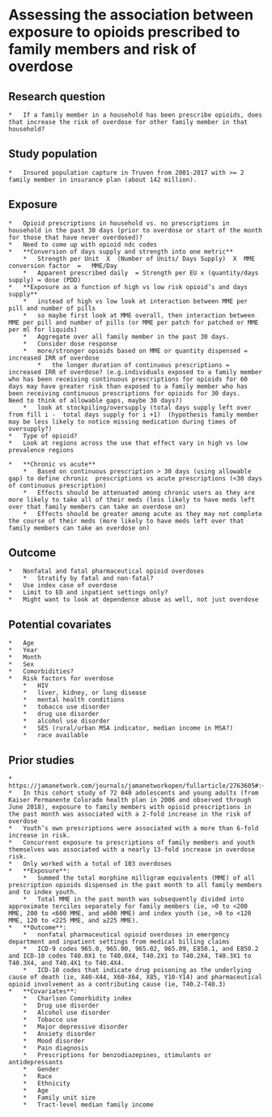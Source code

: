 #  Assessing the association between exposure to opioids prescribed to family members and risk of overdose 

## Research question
	*	If a family member in a household has been prescribe opioids, does that increase the risk of overdose for other family member in that household?
	
## Study population
	*	Insured population capture in Truven from 2001-2017 with >= 2 family member in insurance plan (about 142 million). 
	
## Exposure
	*	Opioid prescriptions in household vs. no prescriptions in household in the past 30 days (prior to overdose or start of the month for those that have never overdosed)?
	*	Need to come up with opioid ndc codes 
	*	**Conversion of days supply and strength into one metric**
		*	Strength per Unit  X  (Number of Units/ Days Supply)  X  MME conversion factor  =  	MME/Day
		*	Apparent prescribed daily  = Strength per EU x (quantity/days supply) = dose (PDD)
	*	**Exposure as a function of high vs low risk opioid’s and days supply**
		* 	instead of high vs low look at interaction between MME per pill and number of pills
		*	so maybe first look at MME overall, then interaction between MME per pill and number of pills (or MME per patch for patched or MME per ml for liquids)
		*	Aggregate over all family member in the past 30 days.
		*	Consider dose response 
		*	more/stronger opioids based on MME or quantity dispensed = increased IRR of overdose 
			*	the longer duration of continuous prescriptions = increased IRR of overdose? (e.g.individuals exposed to a family member who has been receiving continuous prescriptions for opioids for 60 days may have greater risk than exposed to a family member who has been receiving continuous prescriptions for opioids for 30 days. 	Need to think of allowable gaps, maybe 30 days?) 
		*	look at stockpiling/oversupply (total days supply left over from fill i -  total days supply for i +1) 	(hypothesis family member may be less likely to notice missing medication during times of oversupply?)
	*	Type of opioid?
	*	Look at regions across the use that effect vary in high vs low prevalence regions

	*	**Chronic vs acute** 
		*	Based on continuous prescription > 30 days (using allowable gap) to define chronic 	prescriptions vs acute prescriptions (<30 days of continuous prescription)
		*	Effects should be attenuated among chronic users as they are more likely to take all of their meds (less likely to have meds left over that family members can take an overdose on)
		*	Effects should be greater among acute as they may not complete the course of their meds (more likely to have meds left over that family members can take an overdose on)

## Outcome
	*	Nonfatal and fatal pharmaceutical opioid overdoses
		*	Stratify by fatal and non-fatal?
	*	Use index case of overdose
	*	Limit to ED and inpatient settings only?
	*	Might want to look at dependence abuse as well, not just overdose

## Potential covariates
	*	Age
	*	Year
	*	Month
	*	Sex
	*	Comorbidities?
	*	Risk factors for overdose
		*	HIV
		*	liver, kidney, or lung disease 
		*	mental health conditions
		*	tobacco use disorder
		*	drug use disorder
		*	alcohol use disorder
		*	SES (rural/urban MSA indicator, median income in MSA?)
		*	race available 

## Prior studies
	*	https://jamanetwork.com/journals/jamanetworkopen/fullarticle/2763605#:~:text=with%20a%20prescription.-,Exposure%20to%20family%20members%20with%20opioid%20prescriptions%20in%20the%20past,CI%2C%203.39%2D12.91).
	*	In this cohort study of 72 040 adolescents and young adults (from Kaiser Permanente Colorado health plan in 2006 and observed through June 2018), exposure to family members with opioid prescriptions in the past month was associated with a 2-fold increase in the risk of overdose
	*	Youth’s own prescriptions were associated with a more than 6-fold increase in risk. 
	*	Concurrent exposure to prescriptions of family members and youth themselves was associated with a nearly 13-fold increase in overdose risk.
	*	Only worked with a total of 103 overdoses
	*	**Exposure**:
		*	Summed the total morphine milligram equivalents (MME) of all prescription opioids dispensed in the past month to all family members and to index youth. 
		*	Total MME in the past month was subsequently divided into approximate terciles separately for family members (ie, >0 to <200 MME, 200 to <600 MME, and ≥600 MME) and index youth (ie, >0 to <120 MME, 120 to <225 MME, and ≥225 MME).
	*	**Outcome**:
		*	nonfatal pharmaceutical opioid overdoses in emergency department and inpatient settings from medical billing claims
		*	ICD-9 codes 965.0, 965.00, 965.02, 965.09, E850.1, and E850.2 and ICD-10 codes T40.0X1 to T40.0X4, T40.2X1 to T40.2X4, T40.3X1 to T40.3X4, and T40.4X1 to T40.4X4. 
		*	ICD-10 codes that indicate drug poisoning as the underlying cause of death (ie, X40-X44, X60-X64, X85, Y10-Y14) and pharmaceutical opioid involvement as a contributing cause (ie, T40.2-T40.3)
	*	**Covariates**:
		*	Charlson Comorbidity index
		*	Drug use disorder
		*	Alcohol use disorder
		*	Tobacco use
		*	Major depressive disorder
		*	Anxiety disorder
		*	Mood disorder
		*	Pain diagnosis
		*	Prescriptions for benzodiazepines, stimulants or antidepressants
		*	Gender
		*	Race
		*	Ethnicity
		*	Age
		*	Family unit size
		*	Tract-level median family income 




